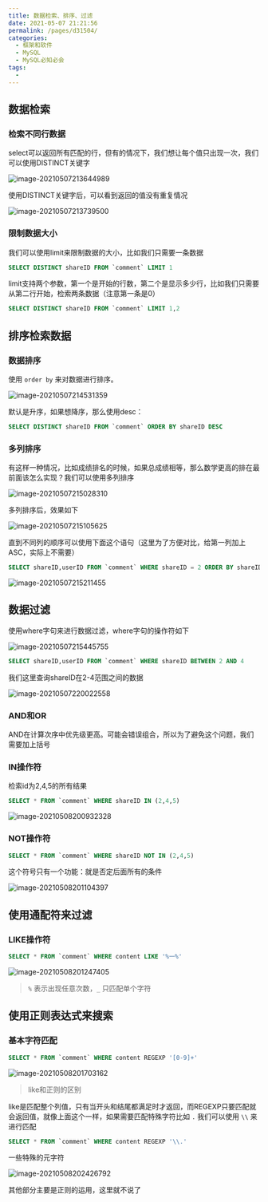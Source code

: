 ```yaml
---
title: 数据检索、排序、过滤
date: 2021-05-07 21:21:56
permalink: /pages/d31504/
categories:
  - 框架和软件
  - MySQL
  - MySQL必知必会
tags:
  - 
---
```

## 数据检索

### 检索不同行数据

select可以返回所有匹配的行，但有的情况下，我们想让每个值只出现一次，我们可以使用DISTINCT关键字

![image-20210507213644989](https://img.xiaoyou66.com/2021/05/07/6123c0a94ec95.png)

使用DISTINCT关键字后，可以看到返回的值没有重复情况

![image-20210507213739500](https://img.xiaoyou66.com/2021/05/07/78bcbbec98f81.png)

### 限制数据大小

我们可以使用limit来限制数据的大小，比如我们只需要一条数据

```sql
SELECT DISTINCT shareID FROM `comment` LIMIT 1
```

limit支持两个参数，第一个是开始的行数，第二个是显示多少行，比如我们只需要从第二行开始，检索两条数据（注意第一条是0）

```SQL
SELECT DISTINCT shareID FROM `comment` LIMIT 1,2
```

## 排序检索数据

### 数据排序

使用 `order by` 来对数据进行排序。

![image-20210507214531359](https://img.xiaoyou66.com/2021/05/07/73397378f0be6.png)

默认是升序，如果想降序，那么使用desc：

```sql
SELECT DISTINCT shareID FROM `comment` ORDER BY shareID DESC
```

### 多列排序

有这样一种情况，比如成绩排名的时候，如果总成绩相等，那么数学更高的排在最前面该怎么实现？我们可以使用多列排序

![image-20210507215028310](https://img.xiaoyou66.com/2021/05/07/bd8fce462e53f.png)

多列排序后，效果如下

![image-20210507215105625](https://img.xiaoyou66.com/2021/05/07/b94da7a11362f.png)

直到不同列的顺序可以使用下面这个语句（这里为了方便对比，给第一列加上ASC，实际上不需要）

```sql
SELECT shareID,userID FROM `comment` WHERE shareID = 2 ORDER BY shareID ASC,userID DESC
```

![image-20210507215211455](https://img.xiaoyou66.com/2021/05/07/dd050c965d646.png)

## 数据过滤

使用where字句来进行数据过滤，where字句的操作符如下

![image-20210507215445755](https://img.xiaoyou66.com/2021/05/07/8f59daedbf96b.png)

```sql
SELECT shareID,userID FROM `comment` WHERE shareID BETWEEN 2 AND 4
```

我们这里查询shareID在2-4范围之间的数据

![image-20210507220022558](https://img.xiaoyou66.com/2021/05/07/0275724d0800c.png)

### AND和OR

AND在计算次序中优先级更高。可能会错误组合，所以为了避免这个问题，我们需要加上括号

### IN操作符

检索id为2,4,5的所有结果

```sql
SELECT * FROM `comment` WHERE shareID IN (2,4,5)
```

![image-20210508200932328](https://img.xiaoyou66.com/2021/05/08/db1d6155169f0.png)

### NOT操作符

```sql
SELECT * FROM `comment` WHERE shareID NOT IN (2,4,5)
```

这个符号只有一个功能：就是否定后面所有的条件

![image-20210508201104397](https://img.xiaoyou66.com/2021/05/08/520a76da74160.png)

## 使用通配符来过滤

### LIKE操作符

```sql
SELECT * FROM `comment` WHERE content LIKE '%一%'
```

![image-20210508201247405](https://img.xiaoyou66.com/2021/05/08/a10427ac702a9.png)

> `%` 表示出现任意次数，`_` 只匹配单个字符

## 使用正则表达式来搜索

### 基本字符匹配

```sql
SELECT * FROM `comment` WHERE content REGEXP '[0-9]+'
```

![image-20210508201703162](https://img.xiaoyou66.com/2021/05/08/ca7dcf8c4605b.png)

> like和正则的区别

like是匹配整个列值，只有当开头和结尾都满足时才返回，而REGEXP只要匹配就会返回值，就像上面这个一样，如果需要匹配特殊字符比如 `.` 我们可以使用 `\\` 来进行匹配

```sql
SELECT * FROM `comment` WHERE content REGEXP '\\.'
```

一些特殊的元字符

![image-20210508202426792](https://img.xiaoyou66.com/2021/05/08/1c21abfc610c1.png)

其他部分主要是正则的运用，这里就不说了

